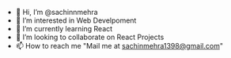 - 👋 Hi, I’m @sachinnmehra
- 👀 I’m interested in Web Develpoment
- 🌱 I’m currently learning React
- 💞️ I’m looking to collaborate on React Projects
- 📫 How to reach me "Mail me at sachinmehra1398@gmail.com"

<!---
sachinnmehra/sachinnmehra is a ✨ special ✨ repository because its `README.md` (this file) appears on your GitHub profile.
You can click the Preview link to take a look at your changes.
--->
